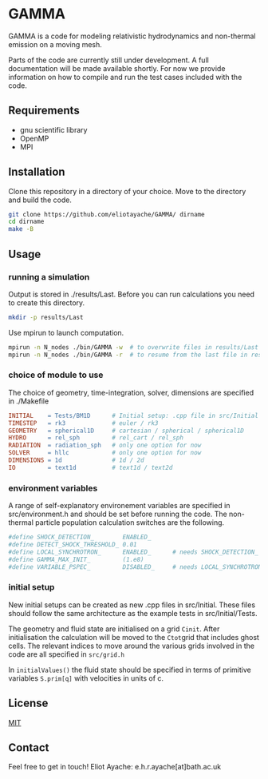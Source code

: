 # GAMMA

GAMMA is a code for modeling relativistic hydrodynamics and non-thermal emission on a moving mesh.

Parts of the code are currently still under development. A full documentation will be made available shortly.
For now we provide information on how to compile and run the test cases included with the code.

## Requirements

- gnu scientific library
- OpenMP
- MPI

## Installation

Clone this repository in a directory of your choice. Move to the directory and build the code.

```bash
git clone https://github.com/eliotayache/GAMMA/ dirname
cd dirname
make -B
```

## Usage

### running a simulation

Output is stored in ./results/Last. Before you can run calculations you need to create this directory.

```bash
mkdir -p results/Last
```

Use mpirun to launch computation.

```bash
mpirun -n N_nodes ./bin/GAMMA -w  # to overwrite files in results/Last
mpirun -n N_nodes ./bin/GAMMA -r  # to resume from the last file in results/Last
```

### choice of module to use

The choice of geometry, time-integration, solver, dimensions are specified in ./Makefile
```Makefile
INITIAL    = Tests/BM1D      # Initial setup: .cpp file in src/Initial (see test examples)
TIMESTEP   = rk3             # euler / rk3
GEOMETRY   = spherical1D     # cartesian / spherical / spherical1D
HYDRO      = rel_sph         # rel_cart / rel_sph
RADIATION  = radiation_sph   # only one option for now
SOLVER     = hllc            # only one option for now
DIMENSIONS = 1d              # 1d / 2d
IO         = text1d          # text1d / text2d
```

### environment variables

A range of self-explanatory environement variables are specified in src/environment.h and should be set before running the code. The non-thermal particle population calculation switches are the following.
```Makefile
#define SHOCK_DETECTION_        ENABLED_
#define DETECT_SHOCK_THRESHOLD_ 0.01
#define LOCAL_SYNCHROTRON_      ENABLED_      # needs SHOCK_DETECTION_ ENABLED_
#define GAMMA_MAX_INIT_         (1.e8)
#define VARIABLE_PSPEC_         DISABLED_     # needs LOCAL_SYNCHROTRON_ and SHOCK_DETECTION_ ENABLED_
```

### initial setup

New initial setups can be created as new .cpp files in src/Initial. 
These files should follow the same architecture as the example tests in src/Initial/Tests.

The geometry and fluid state are initialised on a grid `Cinit`. After initialisation the calculation will be moved to the `Ctot`grid that includes ghost cells. The relevant indices to move around the various grids involved in the code are all specified in `src/grid.h`

In `initialValues()` the fluid state should be specified in terms of primitive variables `S.prim[q]` with velocities in units of c.


## License
[MIT](https://choosealicense.com/licenses/mit/)

## Contact
Feel free to get in touch!
Eliot Ayache: e.h.r.ayache[at]bath.ac.uk
